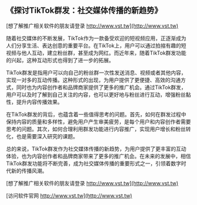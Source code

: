 ## **《探讨TikTok群发：社交媒体传播的新趋势》**

[想了解推广相关软件的朋友请登录 http://www.vst.tw](http://www.vst.tw)

随着社交媒体的不断发展，TikTok作为一款备受欢迎的短视频应用，正逐渐成为人们分享生活、表达创意的重要平台。在TikTok上，用户可以通过拍摍有趣的短视频与他人互动，建立粉丝群，甚至成为网红。而近年来，随着TikTok群发功能的兴起，这种互动形式也得到了进一步的拓展。

TikTok群发是指用户可以向自己的粉丝群一次性发送消息、视频或者其他内容，实现一对多的互动传播。这种形式的出现，为用户提供了更便捷、高效的沟通方式，同时也为内容创作者和品牌商家提供了更多的推广机会。通过TikTok群发，用户可以及时了解到自己关注的内容，也可以更好地与粉丝进行互动，增强粉丝黏性，提升内容传播效果。

在TikTok群发的背后，也蕴含着一些值得思考的问题。首先，如何在群发过程中保持内容的质量和多样性，避免用户产生审美疲劳，是每个用户和内容创作者需要思考的问题。其次，如何合理利用群发功能进行内容推广，实现用户增长和粉丝转化，也是需要深入研究的课题。

总的来说，TikTok群发作为社交媒体传播的新趋势，为用户提供了更丰富的互动体验，也为内容创作者和品牌商家带来了更多的推广机会。在未来的发展中，相信TikTok群发功能将不断完善，成为社交媒体传播的重要形式之一，引领着数字时代新的传播风潮。

[想了解推广相关软件的朋友请登录 http://www.vst.tw](http://www.vst.tw)


[访问软件官网 http://www.vst.tw](http://www.vst.tw)
